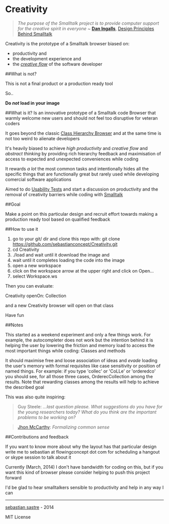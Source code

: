Creativity
==========

>_The purpose of the Smalltalk project is to provide computer support for the creative spirit in everyone_ ~ **[Dan Ingalls](http://en.wikipedia.org/wiki/Daniel_Henry_Holmes_Ingalls,_Jr.)**, [Design Principles Behind Smalltalk](http://www.cs.virginia.edu/~evans/cs655/readings/smalltalk.html)

Creativity is the prototype of a Smalltalk browser biased on:

- productivity and 
- the development experience and 
- the _[creative flow](http://en.wikipedia.org/wiki/Flow_(psychology))_ of the software developer



##What is not?

This is not a final product or a production ready tool

So..

**Do _not_ load in your image**

##What is it?
Is an innovative prototype of a Smalltalk code Browser that warmly welcome new users and should not feel too disruptive for veteran coders

It goes beyond the classic [Class Hierarchy Browser](http://en.wikipedia.org/wiki/Class_browser) and at the same time is not too weird to alienate developers

It's heavily biased to achieve _high productivity_ and _creative flow_ and _abstract thinking_ by providing rich hierarchy feedback and maximisation of access to expected and unexpected conveniences while coding

It rewards _a lot_ the most common tasks and intentionally hides all the specific things that are functionally great but rarely used while developing comercial software applications

Aimed to do [Usability Tests](http://en.wikipedia.org/wiki/Usability_testing) and start a discussion on productivity and the removal of creativity barriers while coding with [Smalltalk](http://en.wikipedia.org/wiki/Smalltalk)

##Goal

Make a point on this particular design and recruit effort towards making a production ready tool based on qualified feedback

##How to use it
1. go to your git/ dir and clone this repo with:    git clone https://github.com/sebastianconcept/Creativity.git
2. cd Creativity
3. ./load  and wait until it download the image and
4. wait until it completes loading the code into the image
5. open a new workspace
6. click on the workspace arrow at the upper right and click on Open...
7. select Workspace.ws

Then you can evaluate:

Creativity openOn: Collection

and a new Creativity browser will open on that class

Have fun

##Notes

This started as a weekend experiment and only a few things work. For example, the autocompleter does not work but the intention behind it is helping the user by lowering the friction and memory load to access the most important things while coding: Classes and methods

It should maximise free and loose association of ideas and _evade_ loading the user's memory with formal requisites like case sensitivity or position of named things. For example: if you type 'collec' or 'CoLLe' or 'orderedco' you should see, for all those three cases, OrderecCollection among the results. Note that rewarding classes among the results will help to achieve the described goal

This was also quite inspiring:

> Guy Steele: _...last question please. What suggestions do you have for the young researchers today? What do you think are the important problems to be working on?_ 


> [Jhon McCarthy](http://en.wikipedia.org/wiki/John_McCarthy_(computer_scientist)): _Formalizing common sense_

##Contributions and feedback

If you want to know more about why the layout has that particular design write me to sebastian at flowingconcept dot com for scheduling a hangout or skype session to talk about it

Currently (March, 2014) I don't have bandwidth for coding on this, but if you want this kind of browser please consider helping to push this project forward

I'd be glad to hear smalltalkers sensible to productivity and help in any way I can

---
[sebastian sastre](http://about.me/sebastianconcept) - 2014

MIT License

